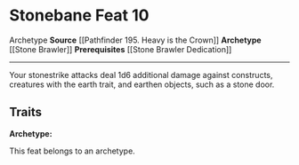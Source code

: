﻿---
actions: null
cost: null
element: null
feat: Stonebane
frequency: null
heighten_level: null
id: '4375'
level: '10'
name: Stonebane
prerequisite: '[[DATABASE/feat/Stone Brawler Dedication|Stone Brawler Dedication]]'
rarity: Common
requirement: null
school: null
source: '[[DATABASE/source/Pathfinder 195. Heavy is the Crown|Pathfinder #195: Heavy
  is the Crown]]'
subcategory: null
trait:
- '[[DATABASE/trait/Archetype|Archetype]]'
trigger: null
type: Feat

---
# Stonebane <span class="item-type">Feat 10</span>

<span class="item-trait">Archetype</span>
**Source** [[Pathfinder 195. Heavy is the Crown]]
**Archetype** [[Stone Brawler]]
**Prerequisites** [[Stone Brawler Dedication]]

---
Your stonestrike attacks deal 1d6 additional damage against constructs, creatures with the earth trait, and earthen objects, such as a stone door.

## Traits

**Archetype:**

This feat belongs to an archetype.